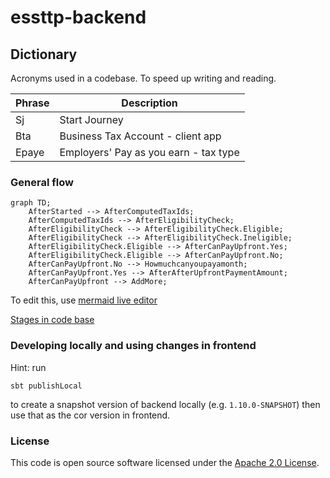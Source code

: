
# essttp-backend


## Dictionary
Acronyms used in a codebase. To speed up writing and reading. 

| Phrase | Description|
|--------| ------- |
| Sj     | Start Journey |
| Bta    | Business Tax Account - client app|
| Epaye  | Employers' Pay as you earn - tax type|


### General flow
```mermaid
graph TD;
    AfterStarted --> AfterComputedTaxIds;
    AfterComputedTaxIds --> AfterEligibilityCheck;
    AfterEligibilityCheck --> AfterEligibilityCheck.Eligible;
    AfterEligibilityCheck --> AfterEligibilityCheck.Ineligible;
    AfterEligibilityCheck.Eligible --> AfterCanPayUpfront.Yes;
    AfterEligibilityCheck.Eligible --> AfterCanPayUpfront.No;
    AfterCanPayUpfront.No --> Howmuchcanyoupayamonth;
    AfterCanPayUpfront.Yes --> AfterAfterUpfrontPaymentAmount;
    AfterCanPayUpfront --> AddMore;
```
To edit this, use [mermaid live editor](https://mermaid.live/)

[Stages in code base](https://github.com/hmrc/essttp-backend/blob/main/cor-journey/src/main/scala/essttp/journey/model/Stage.scala)

### Developing locally and using changes in frontend
Hint: run 
```
sbt publishLocal
``` 
to create a snapshot version of backend locally (e.g. `1.10.0-SNAPSHOT`) then use that as the cor version in frontend.

### License

This code is open source software licensed under the [Apache 2.0 License]("http://www.apache.org/licenses/LICENSE-2.0.html").